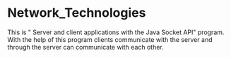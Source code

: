 # Network_Technologies
This is " Server and client applications with the Java Socket API" program. With the help of this program clients communicate with the server and through the server can communicate with each other.
